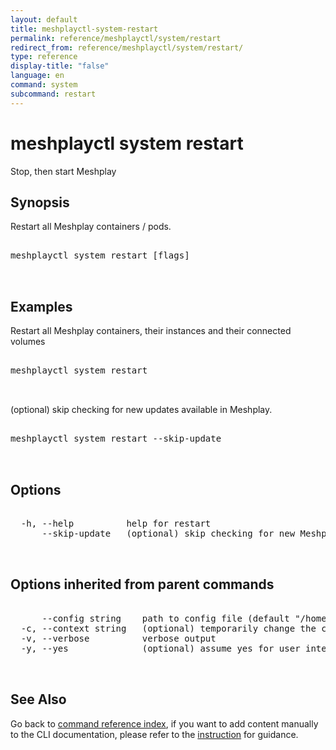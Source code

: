 ```yaml
---
layout: default
title: meshplayctl-system-restart
permalink: reference/meshplayctl/system/restart
redirect_from: reference/meshplayctl/system/restart/
type: reference
display-title: "false"
language: en
command: system
subcommand: restart
---
```


# meshplayctl system restart

Stop, then start Meshplay

## Synopsis

Restart all Meshplay containers / pods.
<pre class='codeblock-pre'>
<div class='codeblock'>
meshplayctl system restart [flags]

</div>
</pre> 

## Examples

Restart all Meshplay containers, their instances and their connected volumes
<pre class='codeblock-pre'>
<div class='codeblock'>
meshplayctl system restart

</div>
</pre> 

(optional) skip checking for new updates available in Meshplay.
<pre class='codeblock-pre'>
<div class='codeblock'>
meshplayctl system restart --skip-update

</div>
</pre> 

## Options

<pre class='codeblock-pre'>
<div class='codeblock'>
  -h, --help          help for restart
      --skip-update   (optional) skip checking for new Meshplay's container images.

</div>
</pre>

## Options inherited from parent commands

<pre class='codeblock-pre'>
<div class='codeblock'>
      --config string    path to config file (default "/home/runner/.meshplay/config.yaml")
  -c, --context string   (optional) temporarily change the current context.
  -v, --verbose          verbose output
  -y, --yes              (optional) assume yes for user interactive prompts.

</div>
</pre>

## See Also

Go back to [command reference index](/reference/meshplayctl/), if you want to add content manually to the CLI documentation, please refer to the [instruction](/project/contributing/contributing-cli#preserving-manually-added-documentation) for guidance.
